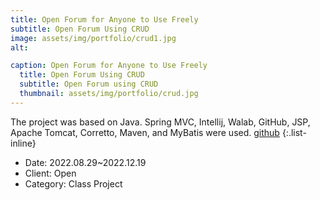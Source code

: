 ```yaml
---
title: Open Forum for Anyone to Use Freely
subtitle: Open Forum Using CRUD
image: assets/img/portfolio/crud1.jpg
alt: 

caption: Open Forum for Anyone to Use Freely
  title: Open Forum Using CRUD
  subtitle: Open Forum using CRUD
  thumbnail: assets/img/portfolio/crud.jpg
---
```

The project was based on Java. Spring MVC, Intellij, Walab, GitHub, JSP, Apache Tomcat, Corretto, Maven, and MyBatis were used.
[github](https://github.com/herrhanch33/MyBat)
{:.list-inline}
- Date: 2022.08.29~2022.12.19
- Client: Open
- Category: Class Project

